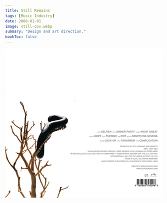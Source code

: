 ```yaml
---
title: Still Remains
tags: [Music Industry]
date: 2008-01-01
image: still-cov.webp
summary: "Design and art direction."
bookToc: false
---
```


![](still-back.webp)